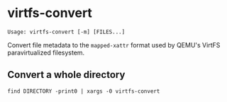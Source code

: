 virtfs-convert
==============

```
Usage: virtfs-convert [-m] [FILES...]
```

Convert file metadata to the `mapped-xattr` format used by QEMU's VirtFS
paravirtualized filesystem.


Convert a whole directory
-------------------------

```
find DIRECTORY -print0 | xargs -0 virtfs-convert
```
